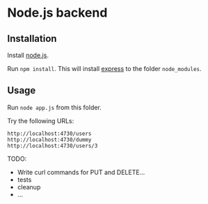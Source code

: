 

# Node.js backend

## Installation

Install [node.js](http://nodejs.org/download/).

Run `npm install`. This will install [express](https://npmjs.org/package/express) to the folder `node_modules`.

## Usage

Run `node app.js` from this folder.

Try the following URLs:

```
http://localhost:4730/users
http://localhost:4730/dummy
http://localhost:4730/users/3
```

TODO: 

- Write curl commands for PUT and DELETE...
- tests
- cleanup
- ...
